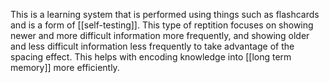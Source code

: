 This is a learning system that is performed using things such as flashcards and is a form of [[self-testing]]. This type of reptition focuses on showing newer and more difficult information more frequently, and showing older and less difficult information less frequently to take advantage of the spacing effect. This helps with encoding knowledge into [[long term memory]] more efficiently.